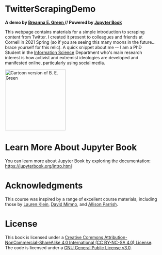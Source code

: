 # TwitterScrapingDemo

**A demo by [Breanna E. Green ](https://bregreen.github.io/) // Powered by [Jupyter Book](https://jupyterbook.org/)** 

   This webpage contains materials for a simple introduction to scraping content from Twitter. I created it present to colleagues and friends at Cornell in 2021 Spring (so if you are seeing this many moons in the future... brace yourself for this relic). A quick snippet about me -- I am a PhD Student in the [Information Science](https://infosci.cornell.edu/research) Department who's main research interest is how activist and extremist ideologies are developed and manifested online, particularly using social media.

 <img src="/book/images/logo.PNG" alt="Cartoon version of B. E. Green" width="200"/>


# Learn More About Jupyter Book

You can learn more about Jupyter Book by exploring the documentation: https://jupyterbook.org/intro.html

# Acknowledgments
This course was inspired by a range of excellent course materials, including those by [Lauren Klein](https://github.com/laurenfklein/emory-qtm340), [David Mimno](https://mimno.infosci.cornell.edu/info3350/), and [Allison Parrish](https://github.com/aparrish/rwet).

# License

This book is licensed under a [Creative Commons Attribution-NonCommercial-ShareAlike 4.0 International (CC BY-NC-SA 4.0) License](https://creativecommons.org/licenses/by-nc-sa/4.0/). The code is licensed under a [GNU General Public License v3.0](https://choosealicense.com/licenses/gpl-3.0/#).
